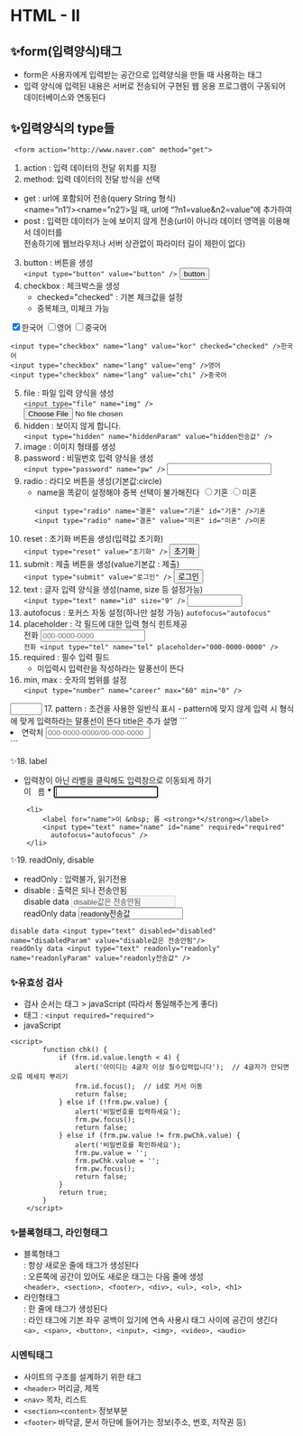 # HTML - II
## ✨form(입력양식)태그
- form은 사용자에게 입력받는 공간으로 입력양식을 만들 때 사용하는 태그
- 입력 양식에 입력된 내용은 서버로 전송되어 구현된 웹 응용 프로그램이 구동되어 데이터베이스와 연동된다
## ✨입력양식의 type들
  ``` <form action="http://www.naver.com" method="get">```
1. action : 입력 데이터의 전달 위치를 지정
2. method: 입력 데이터의 전달 방식을 선택 
  - get : url에 포함되어 전송(query String 형식)  
  <name=”n1”/><name=”n2”/>일 때, url에 “?n1=value&n2=value”에 추가하여 
  - post : 입력한 데이터가 눈에 보이지 않게 전송(url이 아니라 데이터 영역을 이용해서 데이터를  
  전송하기에 웹브라우저나 서버 상관없이 파라미터 길이 제한이 없다)   
3. button : 버튼을 생성  
`<input type="button" value="button" />` <input type="button" value="button" />    
4. checkbox : 체크박스을 생성  
    - checked="checked" : 기본 체크값을 설정  
    - 중복체크, 미체크 가능

<input type="checkbox" name="lang" value="kor" checked="checked" />한국어
<input type="checkbox" name="lang" value="eng" />영어
<input type="checkbox" name="lang" value="chi" />중국어
```
<input type="checkbox" name="lang" value="kor" checked="checked" />한국어
<input type="checkbox" name="lang" value="eng" />영어
<input type="checkbox" name="lang" value="chi" />중국어
```

5. file : 파일 입력 양식을 생성  
`<input type="file" name="img" />` <input type="file" name="img" />
6. hidden : 보이지 않게 합니다.  
`<input type="hidden" name="hiddenParam" value="hidden전송값" />`
7. image : 이미지 형태를 생성
8. password : 비밀번호 입력 양식을 생성  
`<input type="password" name="pw" />` <input type="password" name="pw" />
9. radio : 라디오 버튼을 생성(기본값:circle)
   - name을 똑같이 설정해야 중복 선택이 불가해진다
<input type="radio" name="결혼" value="기혼" id="기혼" />기혼
<input type="radio" name="결혼" value="미혼" id="미혼" />미혼
```
      <input type="radio" name="결혼" value="기혼" id="기혼" />기혼
      <input type="radio" name="결혼" value="미혼" id="미혼" />미혼
```                  
10. reset : 초기화 버튼을 생성(입력값 초기화)  
`<input type="reset" value="초기화" />` <input type="reset" value="초기화" />
11. submit : 제출 버튼을 생성(value기본값 : 제출)  
`<input type="submit" value="로그인" />` <input type="submit" value="로그인" /> 
12. text : 글자 입력 양식을 생성(name, size 등 설정가능)  
`<input type="text" name="id" size="9" />` <input type="text" name="id" size="9" />
13. autofocus : 포커스 자동 설정(하나만 설정 가능)  `autofocus="autofocus"`
14. placeholder : 각 필드에 대한 입력 형식 힌트제공  
전화 <input type="tel" name="tel" placeholder="000-0000-0000" />  
`전화 <input type="tel" name="tel" placeholder="000-0000-0000" />`  
15. required : 필수 입력 필드
    - 미입력시 입력란을 작성하라는 말풍선이 뜬다
16. min, max : 숫자의 범위를 설정  
`<input type="number" name="career" max="60" min="0" />`
<input type="number" name="career" max="60" min="0" />
17. pattern : 조건을 사용한 일반식 표시  
    - pattern에 맞지 않게 입력 시 형식에 맞게 입력하라는 말풍선이 뜬다  
      title은 추가 설명
```
    <li>연락처 
	    <input type="text" name="tel" placeholder="000-0000-0000/00-000-0000"
		        pattern="[0-9]{2,3}-[0-9]{3,4}-[0-9]{4}"	
			    title="전화번호 형식을 지켜주세요"
			    required="required"/>	<!--미입력 불가-->
	</li>
```        

✨18. label
- 입력창이 아닌 라벨을 클릭해도 입력창으로 이동되게 하기  
 <label for="name">이 &nbsp; 름 <strong>*</strong></label>
 <input type="text" name="name" id="name" required="required"
                 autofocus="autofocus" />
```
    <li>    
        <label for="name">이 &nbsp; 름 <strong>*</strong></label>   
        <input type="text" name="name" id="name" required="required"
          autofocus="autofocus" />
    </li>
```        
✨19. readOnly, disable
- readOnly : 입력불가, 읽기전용
- disable : 출력은 되나 전송안됨  
disable data <input type="text" disabled="disabled" name="disabledParam" value="disable값은 전송안됨"/>  
        readOnly data <input type="text" readonly="readonly" name="readonlyParam" value="readonly전송값" />
```
disable data <input type="text" disabled="disabled" name="disabledParam" value="disable값은 전송안됨"/>
readOnly data <input type="text" readonly="readonly" name="readonlyParam" value="readonly전송값" />
```        

### ✨유효성 검사
- 검사 순서는 태그 > javaScript  (따라서 통일해주는게 좋다)
- 태그 : `<input required="required">`
- javaScript
```
<script>
        function chk() {
            if (frm.id.value.length < 4) {  
                alert('아이디는 4글자 이상 필수입력입니다');  // 4글자가 안되면 오류 메세지 뿌리기
                frm.id.focus();  // id로 커서 이동
                return false;
            } else if (!frm.pw.value) {
                alert('비밀번호를 입력하세요');
                frm.pw.focus();
                return false;
            } else if (frm.pw.value != frm.pwChk.value) {
                alert('비밀번호를 확인하세요');
                frm.pw.value = '';
                frm.pwChk.value = '';
                frm.pw.focus();
                return false;
            }
            return true;
        }
    </script>
```

### ✨블록형태그, 라인형태그
- 블록형태그   
: 항상 새로운 줄에 태그가 생성된다  
: 오른쪽에 공간이 있어도 새로운 태그는 다음 줄에 생성  
`<header>, <section>, <footer>, <div>, <ul>, <ol>, <h1>`
- 라인형태그  
: 한 줄에 태그가 생성된다  
: 라인 태그에 기본 좌우 공백이 있기에 연속 사용시 태그 사이에 공간이 생긴다  
`<a>, <span>, <button>, <input>, <img>, <video>, <audio>`

### 시멘틱태그
- 사이트의 구조를 설계하기 위한 태그
- `<header>` 머리글, 제목
- `<nav>` 목차, 리스트
- `<section><content>` 정보부분 
- `<footer>` 바닥글, 문서 하단에 들어가는 정보(주소, 번호, 저작권 등)
